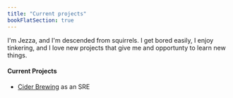 ```yaml
---
title: "Current projects"
bookFlatSection: true
---
```


I'm Jezza, and I'm descended from squirrels. I get bored easily, I enjoy tinkering, and I love new projects that give me
and opportunty to learn new things.

#### Current Projects

* [Cider Brewing](./projects/cider) as an SRE
